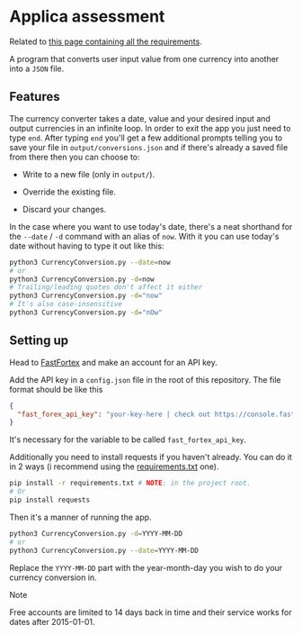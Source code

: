 # Applica assessment

Related to [this page containing all the requirements](https://www.appolica.com/assessment).

A program that converts user input value from one currency into another into a
`JSON` file.

## Features

The currency converter takes a date, value and your desired input and output
currencies in an infinite loop. In order to exit the app you just need to type
`end`. After typing `end` you'll get a few additional prompts telling you to
save your file in `output/conversions.json` and if there's already a saved file
from there then you can choose to:

- Write to a new file (only in `output/`).

- Override the existing file.

- Discard your changes.

In the case where you want to use today's date, there's a neat shorthand for
the `--date` / `-d` command with an alias of `now`. With it you can use today's
date without having to type it out like this:

```sh
python3 CurrencyConversion.py --date=now
# or
python3 CurrencyConversion.py -d=now
# Trailing/leading quotes don't affect it either
python3 CurrencyConversion.py -d="now"
# It's also case-insensitive
python3 CurrencyConversion.py -d="nOw"
```

## Setting up

Head to [FastFortex](https://console.fastforex.io/auth/signin) and make an
account for an API key.

Add the API key in a `config.json` file in the root of this repository. The
file format should be like this

```json
{
  "fast_forex_api_key": "your-key-here | check out https://console.fastforex.io/auth/signin"
}
```

It's necessary for the variable to be called `fast_fortex_api_key`.

Additionally you need to install requests if you haven't already. You can do it
in 2 ways (i recommend using the [requirements.txt](requirements.txt) one).

```sh
pip install -r requirements.txt # NOTE: in the project root.
# Or
pip install requests
```

Then it's a manner of running the app.

```sh
python3 CurrencyConversion.py -d=YYYY-MM-DD
# or
python3 CurrencyConversion.py --date=YYYY-MM-DD
```

Replace the `YYYY-MM-DD` part with the year-month-day you wish to do your
currency conversion in.

> [!NOTE]
> Free accounts are limited to 14 days back in time and their service works for
> dates after 2015-01-01.
